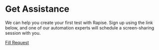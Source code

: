 # Get Assistance

We can help you create your first test with Rapise. Sign up using the link below, and one of our automation experts will schedule a screen-sharing session with you.

[Fill Request](https://www.inflectra.com/Company/Contact-Us.aspx?template=automation-consultation)